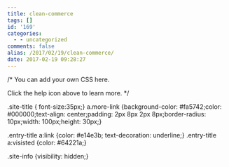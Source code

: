 ```yaml
---
title: clean-commerce
tags: []
id: '169'
categories:
  - - uncategorized
comments: false
alias: /2017/02/19/clean-commerce/
date: 2017-02-19 09:28:27
---
```


/\* You can add your own CSS here.

Click the help icon above to learn more. \*/

.site-title { font-size:35px;} a.more-link {background-color: #fa5742;color: #000000;text-align: center;padding: 2px 8px 2px 8px;border-radius: 10px;width: 100px;height: 30px;}

.entry-title a:link {color: #e14e3b; text-decoration: underline;} .entry-title a:visisted {color: #64221a;}

.site-info {visibility: hidden;}